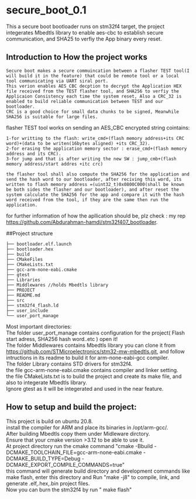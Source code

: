 # secure_boot_0.1
This a secure boot bootloader runs on stm32f4 target, the project integerates Mbedtls library to enable aes-cbc to establish secure communication, and SHA25 to verfiy the App binary every reset.

## Introduction to How the project works
```
Secure boot makes a secure commuincation between a flasher TEST tool(I will build it in the feature) that could be remote tool or a local tool communicating via UART siral port.
This verion enables AES_CBC decption to decrypt the Application HEX file received from the TEST flasher tool, and SHA256 to verfiy the Applicaion Consistency each time the system reset, Also a CRC_32 is enabled to build reliable communication between TEST and our bootloader. 
CRC is a good choice for small data chunks to be signed, Meanwhile SHA256 is suitable for large files.
```
flasher TEST tool works on sending an AES_CBC encrypted string cointains:
```
1-for writting to the flash: write_cmd+(flash memory address+its CRC word)+(data to be writen(16bytes aligned) +its CRC_32).
2-for erasing the application memory sector : erase_cmd+(flash memory address and its CRC).
3-for jump and that is after writing the new SW : jump_cmb+(flash memory address/start addres +itc crc)
```
```
the flasher tool shall also compute the SHA256 for the application and send the hash word to our bootloader, after reciving this word, its written to flash memory address =(uint32_t)0x0800C000(shall be known be both sides the flasher and our bootloader), and after reset the system calculate the SHA256 for the app and compare it with the hash word received from the tool, if they are the same then run the application.
```
for further information of how the apllication should be, plz check : my rep https://github.com/Abdurahman-hamdi/stm32f407_bootloader.

##Project structure
```
├── bootloader.elf.launch
├── bootloader.hex
├── build
├── CMakeFiles
├── CMakeLists.txt
├── gcc-arm-none-eabi.cmake
├── gtest
├── Libraries
├── Middlewares //holds Mbedtls library
├── PROJECT
├── README.md
├── src
├── stm32f4_flash.ld
├── user_include
└── user_port_manage
```
Most important directories:  
The folder user_port_manage contains configuration for the project( Flash start adress, SHA256 hash word..etc ) open it!  
The folder Middlewares contains Mbedtls library you can clone it from https://github.com/STMicroelectronics/stm32-mw-mbedtls.git, and follow intructions in its readme to build it for arm-none-eabi-gcc compiler.  
The folder Library contains STD drivers for stm32f4.  
the file gcc-arm-none-eabi.cmake contains compiler and linker setting.  
the file CMakeLists.txt is to build the project and create its make file, and also to integerate Mbedtls library.  
Ignore gtest as it will be integerated and used in the near feature. 
## How to setup and build the project:  
This project is build on ubuntu 20.8.  
install the compiler for ARM and place its binaries in /opt/arm-gcc/.  
After building Mbedtls copy them under Midleware dirctory.  
Ensure that your cmake version >3.12 to  be able to use it.  
At project directory run the cmake command "cmake -Bbuild -DCMAKE_TOOLCHAIN_FILE=gcc-arm-none-eabi.cmake -DCMAKE_BUILD_TYPE=Debug -DCMAKE_EXPORT_COMPILE_COMMANDS=true"  
this command will generate build directory and development commands like make flash, enter this directory and Run "make -j8" to compile, link, and generate .elf,.hex,.bin project files.  
Now you can burn the stm32f4 by run " make flash"



